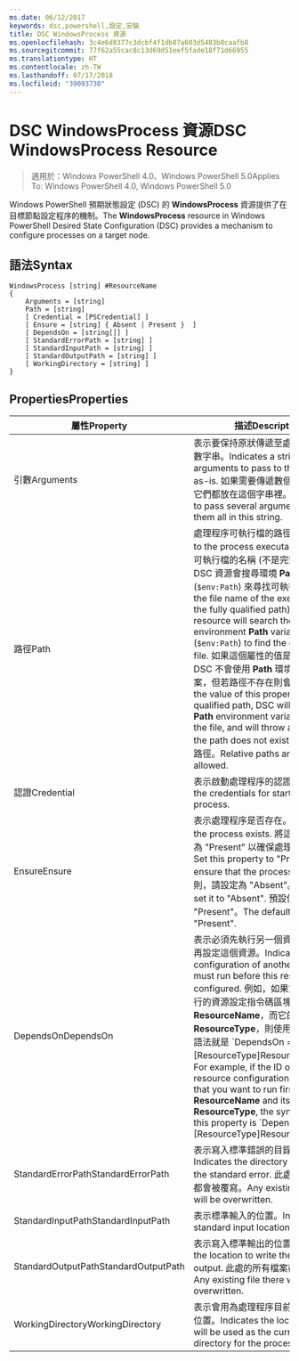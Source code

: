 ```yaml
---
ms.date: 06/12/2017
keywords: dsc,powershell,設定,安裝
title: DSC WindowsProcess 資源
ms.openlocfilehash: 3c4e6d8377c3dcbf4f1db87a603d5483b8caafb8
ms.sourcegitcommit: 77f62a55cac8c13d69d51eef5fade18f71d66955
ms.translationtype: HT
ms.contentlocale: zh-TW
ms.lasthandoff: 07/17/2018
ms.locfileid: "39093730"
---
```

# <a name="dsc-windowsprocess-resource"></a><span data-ttu-id="4b4ed-103">DSC WindowsProcess 資源</span><span class="sxs-lookup"><span data-stu-id="4b4ed-103">DSC WindowsProcess Resource</span></span>

> <span data-ttu-id="4b4ed-104">適用於：Windows PowerShell 4.0、Windows PowerShell 5.0</span><span class="sxs-lookup"><span data-stu-id="4b4ed-104">Applies To: Windows PowerShell 4.0, Windows PowerShell 5.0</span></span>

<span data-ttu-id="4b4ed-105">Windows PowerShell 預期狀態設定 (DSC) 的 **WindowsProcess** 資源提供了在目標節點設定程序的機制。</span><span class="sxs-lookup"><span data-stu-id="4b4ed-105">The **WindowsProcess** resource in Windows PowerShell Desired State Configuration (DSC) provides a mechanism to configure processes on a target node.</span></span>

## <a name="syntax"></a><span data-ttu-id="4b4ed-106">語法</span><span class="sxs-lookup"><span data-stu-id="4b4ed-106">Syntax</span></span>

```
WindowsProcess [string] #ResourceName
{
    Arguments = [string]
    Path = [string]
    [ Credential = [PSCredential] ]
    [ Ensure = [string] { Absent | Present }  ]
    [ DependsOn = [string[]] ]
    [ StandardErrorPath = [string] ]
    [ StandardInputPath = [string] ]
    [ StandardOutputPath = [string] ]
    [ WorkingDirectory = [string] ]
}
```

## <a name="properties"></a><span data-ttu-id="4b4ed-107">Properties</span><span class="sxs-lookup"><span data-stu-id="4b4ed-107">Properties</span></span>

|  <span data-ttu-id="4b4ed-108">屬性</span><span class="sxs-lookup"><span data-stu-id="4b4ed-108">Property</span></span>  |  <span data-ttu-id="4b4ed-109">描述</span><span class="sxs-lookup"><span data-stu-id="4b4ed-109">Description</span></span>   |
|---|---|
| <span data-ttu-id="4b4ed-110">引數</span><span class="sxs-lookup"><span data-stu-id="4b4ed-110">Arguments</span></span>| <span data-ttu-id="4b4ed-111">表示要保持原狀傳遞至處理程序的引數字串。</span><span class="sxs-lookup"><span data-stu-id="4b4ed-111">Indicates a string of arguments to pass to the process as-is.</span></span> <span data-ttu-id="4b4ed-112">如果需要傳遞數個引數，請將它們都放在這個字串裡。</span><span class="sxs-lookup"><span data-stu-id="4b4ed-112">If you need to pass several arguments, put them all in this string.</span></span>|
| <span data-ttu-id="4b4ed-113">路徑</span><span class="sxs-lookup"><span data-stu-id="4b4ed-113">Path</span></span>| <span data-ttu-id="4b4ed-114">處理程序可執行檔的路徑。</span><span class="sxs-lookup"><span data-stu-id="4b4ed-114">The path to the process executable.</span></span> <span data-ttu-id="4b4ed-115">如果這是可執行檔的名稱 (不是完整路徑)，則 DSC 資源會搜尋環境 **Path** 變數 (`$env:Path`) 來尋找可執行檔。</span><span class="sxs-lookup"><span data-stu-id="4b4ed-115">If this the file name of the executable (not the fully qualified path), the DSC resource will search the environment **Path** variable (`$env:Path`) to find the executable file.</span></span> <span data-ttu-id="4b4ed-116">如果這個屬性的值是完整路徑，DSC 不會使用 **Path** 環境變數尋找檔案，但若路徑不存在則會擲回錯誤。</span><span class="sxs-lookup"><span data-stu-id="4b4ed-116">If the value of this property is a fully qualified path, DSC will not use the **Path** environment variable to find the file, and will throw an error if the path does not exist.</span></span> <span data-ttu-id="4b4ed-117">不允許相對路徑。</span><span class="sxs-lookup"><span data-stu-id="4b4ed-117">Relative paths are not allowed.</span></span>|
| <span data-ttu-id="4b4ed-118">認證</span><span class="sxs-lookup"><span data-stu-id="4b4ed-118">Credential</span></span>| <span data-ttu-id="4b4ed-119">表示啟動處理程序的認證。</span><span class="sxs-lookup"><span data-stu-id="4b4ed-119">Indicates the credentials for starting the process.</span></span>|
| <span data-ttu-id="4b4ed-120">Ensure</span><span class="sxs-lookup"><span data-stu-id="4b4ed-120">Ensure</span></span>| <span data-ttu-id="4b4ed-121">表示處理程序是否存在。</span><span class="sxs-lookup"><span data-stu-id="4b4ed-121">Indicates if the process exists.</span></span> <span data-ttu-id="4b4ed-122">將這個屬性設定為 "Present" 以確保處理程序存在。</span><span class="sxs-lookup"><span data-stu-id="4b4ed-122">Set this property to "Present" to ensure that the process exists.</span></span> <span data-ttu-id="4b4ed-123">否則，請設定為 "Absent"。</span><span class="sxs-lookup"><span data-stu-id="4b4ed-123">Otherwise, set it to "Absent".</span></span> <span data-ttu-id="4b4ed-124">預設值是 "Present"。</span><span class="sxs-lookup"><span data-stu-id="4b4ed-124">The default is "Present".</span></span>|
| <span data-ttu-id="4b4ed-125">DependsOn</span><span class="sxs-lookup"><span data-stu-id="4b4ed-125">DependsOn</span></span> | <span data-ttu-id="4b4ed-126">表示必須先執行另一個資源的設定，再設定這個資源。</span><span class="sxs-lookup"><span data-stu-id="4b4ed-126">Indicates that the configuration of another resource must run before this resource is configured.</span></span> <span data-ttu-id="4b4ed-127">例如，如果第一個想要執行的資源設定指令碼區塊的識別碼是 **ResourceName**，而它的類型是 **ResourceType**，則使用這個屬性的語法就是 \`DependsOn = "[ResourceType]ResourceName"\`\`。</span><span class="sxs-lookup"><span data-stu-id="4b4ed-127">For example, if the ID of the resource configuration script block that you want to run first is **ResourceName** and its type is **ResourceType**, the syntax for using this property is \`DependsOn = "[ResourceType]ResourceName"\`\` .</span></span>|
| <span data-ttu-id="4b4ed-128">StandardErrorPath</span><span class="sxs-lookup"><span data-stu-id="4b4ed-128">StandardErrorPath</span></span>| <span data-ttu-id="4b4ed-129">表示寫入標準錯誤的目錄路徑。</span><span class="sxs-lookup"><span data-stu-id="4b4ed-129">Indicates the directory path to write the standard error.</span></span> <span data-ttu-id="4b4ed-130">此處的所有檔案都會被覆寫。</span><span class="sxs-lookup"><span data-stu-id="4b4ed-130">Any existing file there will be overwritten.</span></span>|
| <span data-ttu-id="4b4ed-131">StandardInputPath</span><span class="sxs-lookup"><span data-stu-id="4b4ed-131">StandardInputPath</span></span>| <span data-ttu-id="4b4ed-132">表示標準輸入的位置。</span><span class="sxs-lookup"><span data-stu-id="4b4ed-132">Indicates the standard input location.</span></span>|
| <span data-ttu-id="4b4ed-133">StandardOutputPath</span><span class="sxs-lookup"><span data-stu-id="4b4ed-133">StandardOutputPath</span></span>| <span data-ttu-id="4b4ed-134">表示寫入標準輸出的位置。</span><span class="sxs-lookup"><span data-stu-id="4b4ed-134">Indicates the location to write the standard output.</span></span> <span data-ttu-id="4b4ed-135">此處的所有檔案都會被覆寫。</span><span class="sxs-lookup"><span data-stu-id="4b4ed-135">Any existing file there will be overwritten.</span></span>|
| <span data-ttu-id="4b4ed-136">WorkingDirectory</span><span class="sxs-lookup"><span data-stu-id="4b4ed-136">WorkingDirectory</span></span>| <span data-ttu-id="4b4ed-137">表示會用為處理程序目前工作目錄的位置。</span><span class="sxs-lookup"><span data-stu-id="4b4ed-137">Indicates the location that will be used as the current working directory for the process.</span></span>|